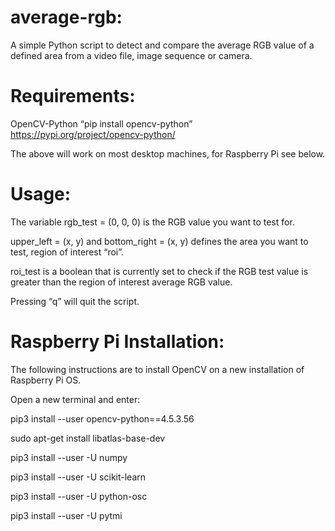 # average-rgb:
A simple Python script to detect and compare the average RGB value of a defined area from a video file, image sequence or camera.

# Requirements:
OpenCV-Python “pip install opencv-python” 			https://pypi.org/project/opencv-python/

The above will work on most desktop machines, for Raspberry Pi see below.


# Usage:
The variable rgb_test = (0, 0, 0) is the RGB value you want to test for. 

upper_left = (x, y) and bottom_right = (x, y) defines the area you want to test, region of interest “roi”.

roi_test is a boolean that is currently set to check if the RGB test value is greater than the region of interest average RGB value. 

Pressing “q” will quit the script. 


# Raspberry Pi Installation:
The following instructions are to install OpenCV on a new installation of Raspberry Pi OS.

Open a new terminal and enter:

pip3 install --user opencv-python==4.5.3.56

sudo apt-get install libatlas-base-dev

pip3 install --user -U numpy

pip3 install --user -U scikit-learn

pip3 install --user -U python-osc

pip3 install --user -U pytmi
